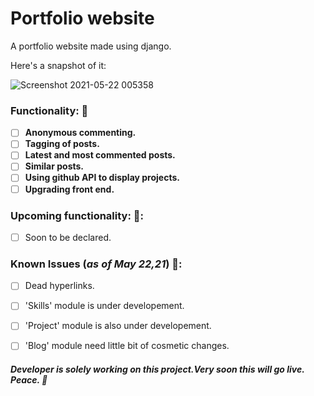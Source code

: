 # Portfolio website

A portfolio website made using django.

Here's a snapshot of it:

![Screenshot 2021-05-22 005358](https://user-images.githubusercontent.com/65326183/119189044-25b03680-ba99-11eb-92d7-ed5026e59cbd.png)

### Functionality: :tada:
- [ ] **Anonymous commenting.**
- [ ] **Tagging of posts.**
- [ ] **Latest and most commented posts.**
- [ ] **Similar posts.**
- [ ] **Using github API to display projects.**
- [ ] **Upgrading front end.**

### Upcoming functionality: 🚀:
- [ ] Soon to be declared.

### Known Issues (_as of May 22,21_) 🐫:
- [ ] Dead hyperlinks.
- [ ] 'Skills' module is under developement.
- [ ] 'Project' module is also under developement.
- [ ] 'Blog' module need little bit of cosmetic changes.


##### Developer is solely working on this project.Very soon this will go live. Peace. :metal:
